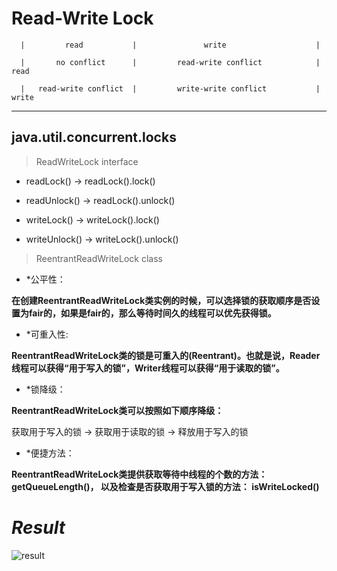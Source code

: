# Read-Write Lock

      |         read           |               write                    |
     
      |       no conflict      |         read-write conflict            |  read

      |   read-write conflict  |         write-write conflict           |  write

---
## java.util.concurrent.locks
>ReadWriteLock interface

+ readLock()        -> readLock().lock()

+ readUnlock()      -> readLock().unlock()

+ writeLock()       -> writeLock().lock()

+ writeUnlock()     -> writeLock().unlock()

>ReentrantReadWriteLock class
- *公平性：

__在创建ReentrantReadWriteLock类实例的时候，可以选择锁的获取顺序是否设置为fair的，如果是fair的，那么等待时间久的线程可以优先获得锁。__

- *可重入性:

__ReentrantReadWriteLock类的锁是可重入的(Reentrant)。也就是说，Reader线程可以获得“用于写入的锁”，Writer线程可以获得“用于读取的锁”。__

- *锁降级：

__ReentrantReadWriteLock类可以按照如下顺序降级：__

获取用于写入的锁    ->    获取用于读取的锁    ->    释放用于写入的锁

- *便捷方法：

__ReentrantReadWriteLock类提供获取等待中线程的个数的方法：getQueueLength()， 以及检查是否获取用于写入锁的方法： isWriteLocked()__
# _*Result*_

![result](https://github.com/qiaw99/Self-Lerning/blob/master/Java/MultipleThreads_and_Sockets/Multi_Threads_Mode/6_Read_Write_Lock/result.png)
